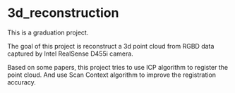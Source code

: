 # 3d_reconstruction

This is a graduation project.

The goal of this project is reconstruct a 3d point cloud from RGBD data captured by Intel RealSense D455i camera.

Based on some papers, this project tries to use ICP algorithm to register the point cloud.
And use Scan Context algorithm to improve the registration accuracy.
